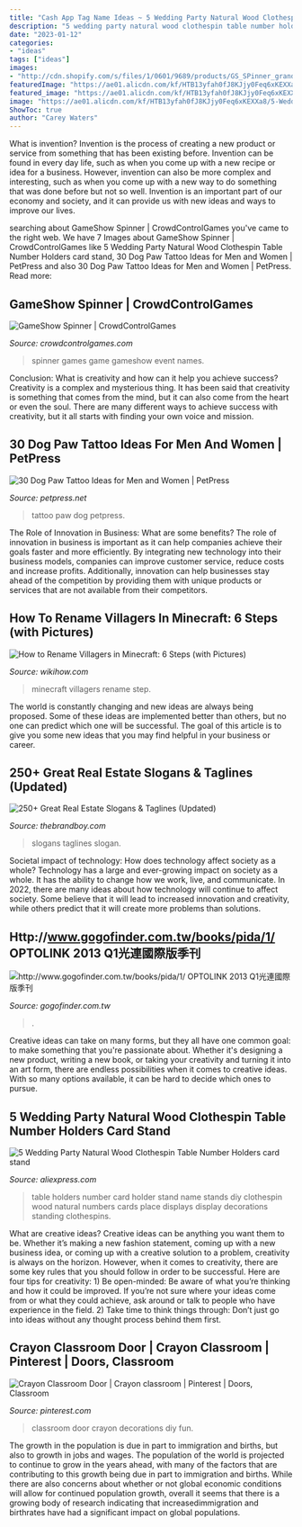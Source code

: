 ```yaml
---
title: "Cash App Tag Name Ideas ~ 5 Wedding Party Natural Wood Clothespin Table Number Holders Card Stand"
description: "5 wedding party natural wood clothespin table number holders card stand"
date: "2023-01-12"
categories:
- "ideas"
tags: ["ideas"]
images:
- "http://cdn.shopify.com/s/files/1/0601/9689/products/GS_SPinner_grande.jpg?v=1449096646"
featuredImage: "https://ae01.alicdn.com/kf/HTB13yfah0fJ8KJjy0Feq6xKEXXa8/5-Wedding-Party-Natural-Wood-Clothespin-Table-Number-Holders-card-stand-name-card-holder.jpg"
featured_image: "https://ae01.alicdn.com/kf/HTB13yfah0fJ8KJjy0Feq6xKEXXa8/5-Wedding-Party-Natural-Wood-Clothespin-Table-Number-Holders-card-stand-name-card-holder.jpg"
image: "https://ae01.alicdn.com/kf/HTB13yfah0fJ8KJjy0Feq6xKEXXa8/5-Wedding-Party-Natural-Wood-Clothespin-Table-Number-Holders-card-stand-name-card-holder.jpg"
ShowToc: true
author: "Carey Waters"
---
```



What is invention?
Invention is the process of creating a new product or service from something that has been existing before. Invention can be found in every day life, such as when you come up with a new recipe or idea for a business. However, invention can also be more complex and interesting, such as when you come up with a new way to do something that was done before but not so well. Invention is an important part of our economy and society, and it can provide us with new ideas and ways to improve our lives.

	

		
searching about GameShow Spinner | CrowdControlGames you've came to the right web. We have 7 Images about GameShow Spinner | CrowdControlGames like 5 Wedding Party Natural Wood Clothespin Table Number Holders card stand, 30 Dog Paw Tattoo Ideas for Men and Women | PetPress and also 30 Dog Paw Tattoo Ideas for Men and Women | PetPress. Read more:
		
    
## GameShow Spinner | CrowdControlGames

<img loading=lazy src="http://cdn.shopify.com/s/files/1/0601/9689/products/GS_SPinner_grande.jpg?v=1449096646" onerror="this.onerror=null;this.src='https://tse2.mm.bing.net/th?id=OIP.h0QCx3_iM4-CanlOsEG4pQAAAA&amp;pid=15.1';" alt="GameShow Spinner | CrowdControlGames">

_Source: crowdcontrolgames.com_

>spinner games game gameshow event names. 

	

Conclusion: What is creativity and how can it help you achieve success?
Creativity is a complex and mysterious thing. It has been said that creativity is something that comes from the mind, but it can also come from the heart or even the soul. There are many different ways to achieve success with creativity, but it all starts with finding your own voice and mission.

    
## 30 Dog Paw Tattoo Ideas For Men And Women | PetPress

<img loading=lazy src="https://cdn.petpress.net/wp-content/uploads/2020/02/12043229/idea-design-dog-paw-tattoo-girls.jpg" onerror="this.onerror=null;this.src='https://tse3.mm.bing.net/th?id=OIP.I-gEdaxngQcjthQPR__NXQHaHa&amp;pid=15.1';" alt="30 Dog Paw Tattoo Ideas for Men and Women | PetPress">

_Source: petpress.net_

>tattoo paw dog petpress. 

	

The Role of Innovation in Business: What are some benefits?
The role of innovation in business is important as it can help companies achieve their goals faster and more efficiently. By integrating new technology into their business models, companies can improve customer service, reduce costs and increase profits. Additionally, innovation can help businesses stay ahead of the competition by providing them with unique products or services that are not available from their competitors.

    
## How To Rename Villagers In Minecraft: 6 Steps (with Pictures)

<img loading=lazy src="https://www.wikihow.com/images/a/a2/Rename-Villagers-in-Minecraft-Step-6-Version-2.jpg" onerror="this.onerror=null;this.src='https://tse4.mm.bing.net/th?id=OIP.KdBwSOU4TOLSI9849HRlZQHaFj&amp;pid=15.1';" alt="How to Rename Villagers in Minecraft: 6 Steps (with Pictures)">

_Source: wikihow.com_

>minecraft villagers rename step. 

	

The world is constantly changing and new ideas are always being proposed. Some of these ideas are implemented better than others, but no one can predict which one will be successful. The goal of this article is to give you some new ideas that you may find helpful in your business or career.

    
## 250+ Great Real Estate Slogans &amp; Taglines (Updated)

<img loading=lazy src="https://thebrandboy.com/wp-content/uploads/2020/02/18-Great-Real-Estate-Slogans-Taglines.png" onerror="this.onerror=null;this.src='https://tse1.mm.bing.net/th?id=OIP.kfzIizZwXWiy2yaROUuFFQHaLG&amp;pid=15.1';" alt="250+ Great Real Estate Slogans &amp; Taglines (Updated)">

_Source: thebrandboy.com_

>slogans taglines slogan. 

	

Societal impact of technology: How does technology affect society as a whole?
Technology has a large and ever-growing impact on society as a whole. It has the ability to change how we work, live, and communicate. In 2022, there are many ideas about how technology will continue to affect society. Some believe that it will lead to increased innovation and creativity, while others predict that it will create more problems than solutions.

    
## Http://www.gogofinder.com.tw/books/pida/1/ OPTOLINK 2013 Q1光連國際版季刊

<img loading=lazy src="http://www.gogofinder.com.tw/books/pida/1/s/1372214534fkvtRm8r.jpg" onerror="this.onerror=null;this.src='https://tse1.mm.bing.net/th?id=OIP.CXHsW7k3OsDFcXy-oJ0fjgHaKf&amp;pid=15.1';" alt="http://www.gogofinder.com.tw/books/pida/1/ OPTOLINK 2013 Q1光連國際版季刊">

_Source: gogofinder.com.tw_

>. 

	

Creative ideas can take on many forms, but they all have one common goal: to make something that you're passionate about. Whether it's designing a new product, writing a new book, or taking your creativity and turning it into an art form, there are endless possibilities when it comes to creative ideas. With so many options available, it can be hard to decide which ones to pursue.

    
## 5 Wedding Party Natural Wood Clothespin Table Number Holders Card Stand

<img loading=lazy src="https://ae01.alicdn.com/kf/HTB13yfah0fJ8KJjy0Feq6xKEXXa8/5-Wedding-Party-Natural-Wood-Clothespin-Table-Number-Holders-card-stand-name-card-holder.jpg" onerror="this.onerror=null;this.src='https://tse3.mm.bing.net/th?id=OIP.sO4hQKaK4UjXucl4e-bsBgHaHa&amp;pid=15.1';" alt="5 Wedding Party Natural Wood Clothespin Table Number Holders card stand">

_Source: aliexpress.com_

>table holders number card holder stand name stands diy clothespin wood natural numbers cards place displays display decorations standing clothespins. 

	

What are creative ideas?
Creative ideas can be anything you want them to be. Whether it’s making a new fashion statement, coming up with a new business idea, or coming up with a creative solution to a problem, creativity is always on the horizon. However, when it comes to creativity, there are some key rules that you should follow in order to be successful. Here are four tips for creativity: 1) Be open-minded: Be aware of what you’re thinking and how it could be improved. If you’re not sure where your ideas come from or what they could achieve, ask around or talk to people who have experience in the field. 2) Take time to think things through: Don’t just go into ideas without any thought process behind them first.

    
## Crayon Classroom Door | Crayon Classroom | Pinterest | Doors, Classroom

<img loading=lazy src="https://s-media-cache-ak0.pinimg.com/736x/f9/c6/9d/f9c69dd1b3539a9ee031cf4f78dd1db0.jpg" onerror="this.onerror=null;this.src='https://tse1.mm.bing.net/th?id=OIP.O67hg00KAjVGD71wvRrslgHaJ3&amp;pid=15.1';" alt="Crayon Classroom Door | Crayon classroom | Pinterest | Doors, Classroom">

_Source: pinterest.com_

>classroom door crayon decorations diy fun. 

	

The growth in the population is due in part to immigration and births, but also to growth in jobs and wages.
The population of the world is projected to continue to grow in the years ahead, with many of the factors that are contributing to this growth being due in part to immigration and births. While there are also concerns about whether or not global economic conditions will allow for continued population growth, overall it seems that there is a growing body of research indicating that increasedimmigration and birthrates have had a significant impact on global populations.

